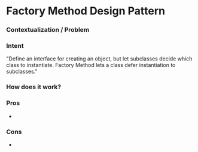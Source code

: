 # Factory Method Design Pattern

### Contextualization / Problem



### Intent

"Define an interface for creating an object, but let subclasses decide which class to instantiate. Factory Method lets a class defer instantiation to subclasses."

### How does it work?



### Pros

- 

### Cons

- 
